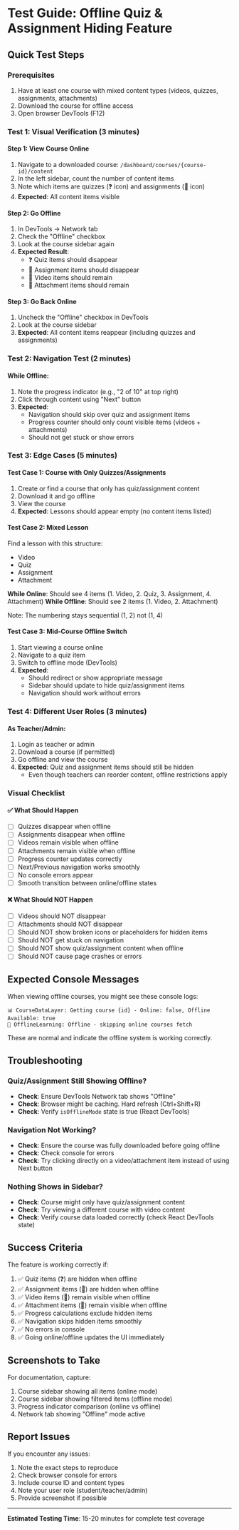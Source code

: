 # Test Guide: Offline Quiz & Assignment Hiding Feature

## Quick Test Steps

### Prerequisites
1. Have at least one course with mixed content types (videos, quizzes, assignments, attachments)
2. Download the course for offline access
3. Open browser DevTools (F12)

### Test 1: Visual Verification (3 minutes)

#### Step 1: View Course Online
1. Navigate to a downloaded course: `/dashboard/courses/{course-id}/content`
2. In the left sidebar, count the number of content items
3. Note which items are quizzes (❓ icon) and assignments (📝 icon)
4. **Expected**: All content items visible

#### Step 2: Go Offline
1. In DevTools → Network tab
2. Check the "Offline" checkbox
3. Look at the course sidebar again
4. **Expected Result**:
   - ❓ Quiz items should disappear
   - 📝 Assignment items should disappear
   - 🎥 Video items should remain
   - 📎 Attachment items should remain

#### Step 3: Go Back Online
1. Uncheck the "Offline" checkbox in DevTools
2. Look at the course sidebar
3. **Expected**: All content items reappear (including quizzes and assignments)

### Test 2: Navigation Test (2 minutes)

#### While Offline:
1. Note the progress indicator (e.g., "2 of 10" at top right)
2. Click through content using "Next" button
3. **Expected**:
   - Navigation should skip over quiz and assignment items
   - Progress counter should only count visible items (videos + attachments)
   - Should not get stuck or show errors

### Test 3: Edge Cases (5 minutes)

#### Test Case 1: Course with Only Quizzes/Assignments
1. Create or find a course that only has quiz/assignment content
2. Download it and go offline
3. View the course
4. **Expected**: Lessons should appear empty (no content items listed)

#### Test Case 2: Mixed Lesson
Find a lesson with this structure:
- Video
- Quiz
- Assignment
- Attachment

**While Online**: Should see 4 items (1. Video, 2. Quiz, 3. Assignment, 4. Attachment)
**While Offline**: Should see 2 items (1. Video, 2. Attachment)

Note: The numbering stays sequential (1, 2) not (1, 4)

#### Test Case 3: Mid-Course Offline Switch
1. Start viewing a course online
2. Navigate to a quiz item
3. Switch to offline mode (DevTools)
4. **Expected**: 
   - Should redirect or show appropriate message
   - Sidebar should update to hide quiz/assignment items
   - Navigation should work without errors

### Test 4: Different User Roles (3 minutes)

#### As Teacher/Admin:
1. Login as teacher or admin
2. Download a course (if permitted)
3. Go offline and view the course
4. **Expected**: Quiz and assignment items should still be hidden
   - Even though teachers can reorder content, offline restrictions apply

### Visual Checklist

#### ✅ What Should Happen
- [ ] Quizzes disappear when offline
- [ ] Assignments disappear when offline
- [ ] Videos remain visible when offline
- [ ] Attachments remain visible when offline
- [ ] Progress counter updates correctly
- [ ] Next/Previous navigation works smoothly
- [ ] No console errors appear
- [ ] Smooth transition between online/offline states

#### ❌ What Should NOT Happen
- [ ] Videos should NOT disappear
- [ ] Attachments should NOT disappear
- [ ] Should NOT show broken icons or placeholders for hidden items
- [ ] Should NOT get stuck on navigation
- [ ] Should NOT show quiz/assignment content when offline
- [ ] Should NOT cause page crashes or errors

## Expected Console Messages

When viewing offline courses, you might see these console logs:
```
📊 CourseDataLayer: Getting course {id} - Online: false, Offline Available: true
🔴 OfflineLearning: Offline - skipping online courses fetch
```

These are normal and indicate the offline system is working correctly.

## Troubleshooting

### Quiz/Assignment Still Showing Offline?
- **Check**: Ensure DevTools Network tab shows "Offline"
- **Check**: Browser might be caching. Hard refresh (Ctrl+Shift+R)
- **Check**: Verify `isOfflineMode` state is true (React DevTools)

### Navigation Not Working?
- **Check**: Ensure the course was fully downloaded before going offline
- **Check**: Check console for errors
- **Check**: Try clicking directly on a video/attachment item instead of using Next button

### Nothing Shows in Sidebar?
- **Check**: Course might only have quiz/assignment content
- **Check**: Try viewing a different course with video content
- **Check**: Verify course data loaded correctly (check React DevTools state)

## Success Criteria

The feature is working correctly if:
1. ✅ Quiz items (❓) are hidden when offline
2. ✅ Assignment items (📝) are hidden when offline  
3. ✅ Video items (🎥) remain visible when offline
4. ✅ Attachment items (📎) remain visible when offline
5. ✅ Progress calculations exclude hidden items
6. ✅ Navigation skips hidden items smoothly
7. ✅ No errors in console
8. ✅ Going online/offline updates the UI immediately

## Screenshots to Take

For documentation, capture:
1. Course sidebar showing all items (online mode)
2. Course sidebar showing filtered items (offline mode)
3. Progress indicator comparison (online vs offline)
4. Network tab showing "Offline" mode active

## Report Issues

If you encounter any issues:
1. Note the exact steps to reproduce
2. Check browser console for errors
3. Include course ID and content types
4. Note your user role (student/teacher/admin)
5. Provide screenshot if possible

---

**Estimated Testing Time**: 15-20 minutes for complete test coverage
